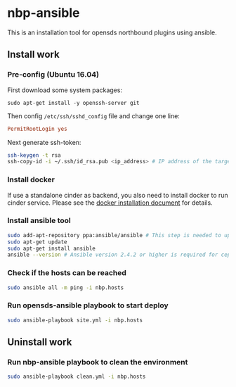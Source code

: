 # nbp-ansible
This is an installation tool for opensds northbound plugins using ansible.

## Install work

### Pre-config (Ubuntu 16.04)
First download some system packages:
```
sudo apt-get install -y openssh-server git
```
Then config ```/etc/ssh/sshd_config``` file and change one line:
```conf
PermitRootLogin yes
```
Next generate ssh-token:
```bash
ssh-keygen -t rsa
ssh-copy-id -i ~/.ssh/id_rsa.pub <ip_address> # IP address of the target machine of the installation
```

### Install docker
If use a standalone cinder as backend, you also need to install docker to run cinder service. Please see the [docker installation document](https://docs.docker.com/engine/installation/linux/docker-ce/ubuntu/) for details.

### Install ansible tool
```bash
sudo add-apt-repository ppa:ansible/ansible # This step is needed to upgrade ansible to version 2.4.2 which is required for the ceph backend.
sudo apt-get update
sudo apt-get install ansible
ansible --version # Ansible version 2.4.2 or higher is required for ceph; 2.0.0.2 or higher is needed for other backends.
```

### Check if the hosts can be reached
```bash
sudo ansible all -m ping -i nbp.hosts
```

### Run opensds-ansible playbook to start deploy
```bash
sudo ansible-playbook site.yml -i nbp.hosts
```

## Uninstall work

### Run nbp-ansible playbook to clean the environment
```bash
sudo ansible-playbook clean.yml -i nbp.hosts
```
